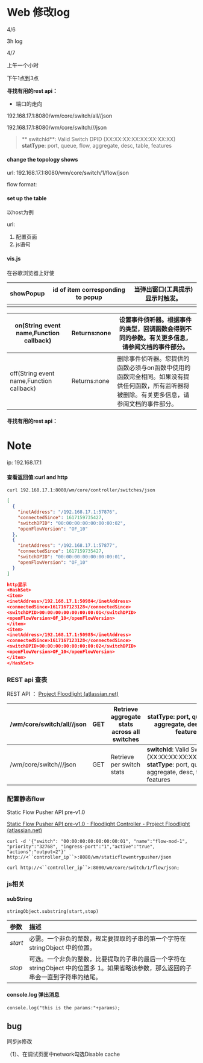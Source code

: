 # Web 修改log



4/6

3h log

4/7

上午一个小时

下午1点到3点





**寻找有用的rest api：**

- 端口的走向

  

192.168.17.1:8080/wm/core/switch/all/<statType>/json 

192.168.17.1:8080/wm/core/switch/<switchId>/<statType>/json 

> ** switchId**: Valid Switch DPID (XX:XX:XX:XX:XX:XX:XX:XX)  **statType**: port, queue, flow, aggregate, desc, table, features 



#### change the topology shows

url: 192.168.17.1:8080/wm/core/switch/1/flow/json

flow format:



#### set up the table

以host为例

url:

1. 配置页面
2. js语句







#### **vis.js**

在谷歌浏览器上好使

| showPopup | id of item corresponding to popup | 当弹出窗口(工具提示)显示时触发。 |
| --------- | --------------------------------- | -------------------------------- |
|           |                                   |                                  |

| on(String event name,Function callback)  | Returns:none | 设置事件侦听器。根据事件的类型，回调函数会得到不同的参数。有关更多信息，请参阅文档的事件部分。 |
| ---------------------------------------- | ------------ | ------------------------------------------------------------ |
| off(String event name,Function callback) | Returns:none | 删除事件侦听器。您提供的函数必须与on函数中使用的函数完全相同。如果没有提供任何函数，所有监听器将被删除。有关更多信息，请参阅文档的事件部分。 |



#### **寻找有用的rest api：**







# Note

ip: 192.168.17.1

#### 查看返回值:curl and http

```
curl 192.168.17.1:8080/wm/core/controller/switches/json
```

~~~json
[
  {
    "inetAddress": "/192.168.17.1:57876",
    "connectedSince": 1617159735427,
    "switchDPID": "00:00:00:00:00:00:00:02",
    "openFlowVersion": "OF_10"
  },
  {
    "inetAddress": "/192.168.17.1:57877",
    "connectedSince": 1617159735427,
    "switchDPID": "00:00:00:00:00:00:00:01",
    "openFlowVersion": "OF_10"
  }
]

http显示
<HashSet>
<item>
<inetAddress>/192.168.17.1:50984</inetAddress>
<connectedSince>1617167123128</connectedSince>
<switchDPID>00:00:00:00:00:00:00:01</switchDPID>
<openFlowVersion>OF_10</openFlowVersion>
</item>
<item>
<inetAddress>/192.168.17.1:50985</inetAddress>
<connectedSince>1617167123128</connectedSince>
<switchDPID>00:00:00:00:00:00:00:02</switchDPID>
<openFlowVersion>OF_10</openFlowVersion>
</item>
</HashSet>
~~~



### REST api 查表

REST API ： [Project Floodlight (atlassian.net)](https://floodlight.atlassian.net/wiki/spaces/floodlightcontroller/pages/1343492/Floodlight+REST+API+pre-v1.0)

| /wm/core/switch/all/<statType>/json        | GET  | Retrieve aggregate stats across all switches | **statType**: port, queue, flow, aggregate, desc, table, features |
| ------------------------------------------ | ---- | -------------------------------------------- | ------------------------------------------------------------ |
| /wm/core/switch/<switchId>/<statType>/json | GET  | Retrieve per switch stats                    | **switchId**: Valid Switch DPID (XX:XX:XX:XX:XX:XX:XX:XX)  **statType**: port, queue, flow, aggregate, desc, table, features |

### 配置静态flow

Static Flow Pusher API pre-v1.0

[Static Flow Pusher API pre-v1.0 - Floodlight Controller - Project Floodlight (atlassian.net)](https://floodlight.atlassian.net/wiki/spaces/floodlightcontroller/pages/1343498/Static+Flow+Pusher+API+pre-v1.0)

```
curl -d '{"switch": "00:00:00:00:00:00:00:01", "name":"flow-mod-1", "priority":"32768", "ingress-port":"1","active":"true", "actions":"output=2"}' http://<``controller_ip``>:8080/wm/staticflowentrypusher/json
```

```
curl http://<``controller_ip``>:8080/wm/core/switch/1/flow/json;
```



### js相关

#### subString

```
stringObject.substring(start,stop)
```

| 参数    | 描述                                                         |
| :------ | :----------------------------------------------------------- |
| *start* | 必需。一个非负的整数，规定要提取的子串的第一个字符在 stringObject 中的位置。 |
| *stop*  | 可选。一个非负的整数，比要提取的子串的最后一个字符在 stringObject 中的位置多 1。如果省略该参数，那么返回的子串会一直到字符串的结尾。 |

#### console.log 弹出消息

```
console.log("this is the params:"+params);
```

## bug

同步js修改

（1）、在调试页面中network勾选Disable cache